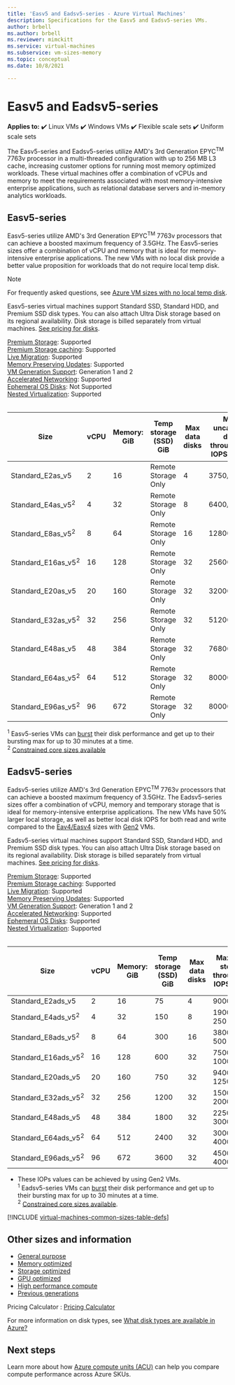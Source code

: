 ```yaml
---
title: 'Easv5 and Eadsv5-series - Azure Virtual Machines'
description: Specifications for the Easv5 and Eadsv5-series VMs.
author: brbell 
ms.author: brbell
ms.reviewer: mimckitt
ms.service: virtual-machines
ms.subservice: vm-sizes-memory
ms.topic: conceptual 
ms.date: 10/8/2021

---
```


# Easv5 and Eadsv5-series

**Applies to:** :heavy_check_mark: Linux VMs :heavy_check_mark: Windows VMs :heavy_check_mark: Flexible scale sets :heavy_check_mark: Uniform scale sets

The Easv5-series and Eadsv5-series utilize AMD's 3rd Generation EPYC<sup>TM</sup> 7763v processor in a multi-threaded configuration with up to 256 MB L3 cache, increasing customer options for running most memory optimized workloads. These virtual machines offer a combination of vCPUs and memory to meet the requirements associated with most memory-intensive enterprise applications, such as relational database servers and in-memory analytics workloads.

## Easv5-series

Easv5-series utilize AMD's 3rd Generation EPYC<sup>TM</sup> 7763v processors that can achieve a boosted maximum frequency of 3.5GHz. The Easv5-series sizes offer a combination of vCPU and memory that is ideal for memory-intensive enterprise applications. The new VMs with no local disk provide a better value proposition for workloads that do not require local temp disk.

> [!NOTE]
> For frequently asked questions, see [Azure VM sizes with no local temp disk](azure-vms-no-temp-disk.yml).

Easv5-series virtual machines support Standard SSD, Standard HDD, and Premium SSD disk types. You can also attach Ultra Disk storage based on its regional availability. Disk storage is billed separately from virtual machines. [See pricing for disks](https://azure.microsoft.com/pricing/details/managed-disks/).

[Premium Storage](premium-storage-performance.md): Supported <br>
[Premium Storage caching](premium-storage-performance.md): Supported <br>
[Live Migration](maintenance-and-updates.md): Supported <br>
[Memory Preserving Updates](maintenance-and-updates.md): Supported <br>
[VM Generation Support](generation-2.md): Generation 1 and 2 <br>
[Accelerated Networking](../virtual-network/create-vm-accelerated-networking-cli.md): Supported <br>
[Ephemeral OS Disks](ephemeral-os-disks.md): Not Supported <br>
[Nested Virtualization](/virtualization/hyper-v-on-windows/user-guide/nested-virtualization): Supported <br><br>

| Size | vCPU | Memory: GiB | Temp storage (SSD) GiB | Max data disks | Max uncached disk throughput: IOPS/MBps | Max burst uncached disk throughput: IOPS/MBps<sup>1</sup> | Max NICs | Max network bandwidth (Mbps) |
|---|---|---|---|---|---|---|---|---|
| Standard_E2as_v5              | 2  | 16  | Remote Storage Only | 4  | 3750/82    | 10000/600  | 2 | 12500  |
| Standard_E4as_v5<sup>2</sup>  | 4  | 32  | Remote Storage Only | 8  | 6400/144   | 20000/600  | 2 | 12500  |
| Standard_E8as_v5<sup>2</sup>  | 8  | 64  | Remote Storage Only | 16 | 12800/200  | 20000/600  | 4 | 12500  |
| Standard_E16as_v5<sup>2</sup> | 16 | 128 | Remote Storage Only | 32 | 25600/384  | 40000/800  | 8 | 12500 |
| Standard_E20as_v5             | 20 | 160 | Remote Storage Only | 32 | 32000/480  | 64000/1000 | 8 | 12500 |
| Standard_E32as_v5<sup>2</sup> | 32 | 256 | Remote Storage Only | 32 | 51200/768  | 80000/1600 | 8 | 16000 |
| Standard_E48as_v5             | 48 | 384 | Remote Storage Only | 32 | 76800/1152 | 80000/2000 | 8 | 24000 |
| Standard_E64as_v5<sup>2</sup> | 64 | 512 | Remote Storage Only | 32 | 80000/1200 | 80000/2000 | 8 | 32000 |
| Standard_E96as_v5<sup>2</sup> | 96 | 672 | Remote Storage Only | 32 | 80000/1600 | 80000/2000 | 8 | 40000 |

<sup>1</sup> Easv5-series VMs can [burst](disk-bursting.md) their disk performance and get up to their bursting max for up to 30 minutes at a time.<br>
<sup>2</sup> [Constrained core sizes available](constrained-vcpu.md)



## Eadsv5-series

Eadsv5-series utilize AMD's 3rd Generation EPYC<sup>TM</sup> 7763v processors that can achieve a boosted maximum frequency of 3.5GHz. The Eadsv5-series sizes offer a combination of vCPU, memory and temporary storage that is ideal for memory-intensive enterprise applications. The new VMs have 50% larger local storage, as well as better local disk IOPS for both read and write compared to the [Eav4/Easv4](eav4-easv4-series.md) sizes with [Gen2](generation-2.md) VMs.

Eadsv5-series virtual machines support Standard SSD, Standard HDD, and Premium SSD disk types. You can also attach Ultra Disk storage based on its regional availability. Disk storage is billed separately from virtual machines. [See pricing for disks](https://azure.microsoft.com/pricing/details/managed-disks/).

[Premium Storage](premium-storage-performance.md): Supported <br>
[Premium Storage caching](premium-storage-performance.md): Supported <br>
[Live Migration](maintenance-and-updates.md): Supported <br>
[Memory Preserving Updates](maintenance-and-updates.md): Supported <br>
[VM Generation Support](generation-2.md): Generation 1 and 2 <br>
[Accelerated Networking](../virtual-network/create-vm-accelerated-networking-cli.md): Supported <br>
[Ephemeral OS Disks](ephemeral-os-disks.md): Supported <br>
[Nested Virtualization](/virtualization/hyper-v-on-windows/user-guide/nested-virtualization): Supported <br><br>

| Size | vCPU | Memory: GiB | Temp storage (SSD) GiB | Max data disks | Max temp storage throughput: IOPS/MBps | Max uncached disk throughput: IOPS/MBps | Max burst uncached disk throughput: IOPS/MBps<sup>1</sup> | Max NICs | Max network bandwidth (Mbps) |
|---|---|---|---|---|---|---|---|---|---|
| Standard_E2ads_v5              | 2  | 16  | 75   | 4  | 9000 / 125    | 3750/82      | 10000/600  | 2 | 12500  |
| Standard_E4ads_v5<sup>2</sup>  | 4  | 32  | 150  | 8  | 19000 / 250   | 6400/144     | 20000/600  | 2 | 12500  |
| Standard_E8ads_v5<sup>2</sup>  | 8  | 64  | 300  | 16 | 38000 / 500   | 12800/200    | 20000/600  | 4 | 12500  |
| Standard_E16ads_v5<sup>2</sup> | 16 | 128 | 600  | 32 | 75000 / 1000  | 25600/384    | 40000/800  | 8 | 12500 |
| Standard_E20ads_v5             | 20 | 160 | 750  | 32 | 94000 / 1250  | 32000/480    | 64000/1000 | 8 | 12500 |
| Standard_E32ads_v5<sup>2</sup> | 32 | 256 | 1200 | 32 | 150000 / 2000 | 51200/768    | 80000/1600 | 8 | 16000 |
| Standard_E48ads_v5             | 48 | 384 | 1800 | 32 | 225000 / 3000 | 76800/1152   | 80000/2000 | 8 | 24000 |
| Standard_E64ads_v5<sup>2</sup> | 64 | 512 | 2400 | 32 | 300000 / 4000 | 80000/1200   | 80000/2000 | 8 | 32000 |
| Standard_E96ads_v5<sup>2</sup> | 96 | 672 | 3600 | 32 | 450000 / 4000 | 80000/1600   | 80000/2000 | 8 | 40000 |

* These IOPs values can be achieved by using Gen2 VMs.<br>
<sup>1</sup> Eadsv5-series VMs can [burst](disk-bursting.md) their disk performance and get up to their bursting max for up to 30 minutes at a time.<br>
<sup>2</sup> [Constrained core sizes available](constrained-vcpu.md).


[!INCLUDE [virtual-machines-common-sizes-table-defs](../../includes/virtual-machines-common-sizes-table-defs.md)]

## Other sizes and information

- [General purpose](sizes-general.md)
- [Memory optimized](sizes-memory.md)
- [Storage optimized](sizes-storage.md)
- [GPU optimized](sizes-gpu.md)
- [High performance compute](sizes-hpc.md)
- [Previous generations](sizes-previous-gen.md)

Pricing Calculator : [Pricing Calculator](https://azure.microsoft.com/pricing/calculator/)

For more information on disk types, see [What disk types are available in Azure?](disks-types.md)

## Next steps

Learn more about how [Azure compute units (ACU)](acu.md) can help you compare compute performance across Azure SKUs.
